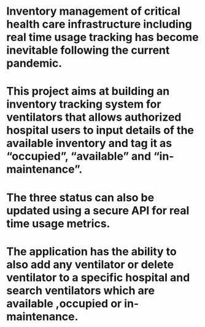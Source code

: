 # Inventory management of critical health care infrastructure including real time usage tracking has become inevitable following the current pandemic. 

# This project aims at building an inventory tracking system for ventilators that allows authorized hospital users to input details of the available inventory and tag it as “occupied”, “available” and “in-maintenance”. 

# The three status can also be updated using a secure API for real time usage metrics. 

# The application has the ability to also add any ventilator or delete ventilator to a specific hospital and search ventilators which are available ,occupied or in-maintenance.
